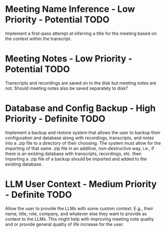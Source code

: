 
# Meeting Name Inference - Low Priority - Potential TODO
Implement a first-pass attempt at inferring a title for the meeting based on the context within the transcript.

# Meeting Notes - Low Priority - Potential TODO
Transcripts and recordings are saved on to the disk but meeting notes are not. Should meeting notes also be saved separately to disk?

# Database and Config Backup - High Priority - Definite TODO
Implement a backup and restore system that allows the user to backup their configuration and database along with recordings, transcripts, and notes into a .zip file to a directory of their choosing. The system must allow for the importing of that same .zip file in an additive, non-destructive way, i.e., if there is an existing database with transcripts, recordings, etc. then importing a .zip file of a backup should be imported and added to the existing database.

# LLM User Context - Medium Priority - Definite TODO
Allow the user to provide the LLMs with some custom context. E.g., their name, title, role, company, and whatever else they want to provide as context to the LLMs. This might help with improving meeting note quality and or provide general quality of life increase for the user.
